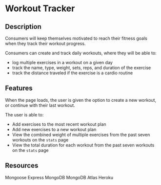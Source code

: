 # Workout Tracker
## Description

Consumers will keep themselves motivated to reach their fitness goals when they track their workout progress.

Consumers can create and track daily workouts, where they will be able to:
* log multiple exercises in a workout on a given day
* track the name, type, weight, sets, reps, and duration of the exercise
* track the distance traveled if the exercise is a cardio routine

## Features
When the page loads, the user is given the option to create a new workout, or continue with their last workout.

The user is able to:
* Add exercises to the most recent workout plan
* Add new exercises to a new workout plan
* View the combined weight of multiple exercises from the past seven workouts on the `stats` page
* View the total duration for each workout from the past seven workouts on the `stats` page




## Resources
Mongoose
Express
MongoDB
MongoDB Atlas
Heroku
